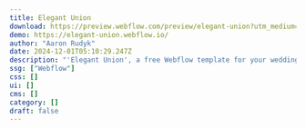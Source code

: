 ```yaml
---
title: Elegant Union
download: https://preview.webflow.com/preview/elegant-union?utm_medium=preview_link&utm_source=dashboard&utm_content=elegant-union&preview=c5f4a5b9fdcc35827e3e960e7819a3e3&workflow=preview
demo: https://elegant-union.webflow.io/
author: "Aaron Rudyk"
date: 2024-12-01T05:10:29.247Z
description: "'Elegant Union', a free Webflow template for your wedding day. Invite, inform, and charm guests with elegance and easy RSVPs."
ssg: ["Webflow"]
css: []
ui: []
cms: []
category: []
draft: false
---
```

